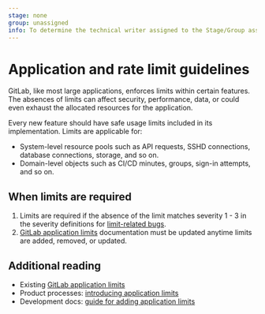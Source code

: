 ```yaml
---
stage: none
group: unassigned
info: To determine the technical writer assigned to the Stage/Group associated with this page, see https://about.gitlab.com/handbook/product/ux/technical-writing/#assignments
---
```


# Application and rate limit guidelines

GitLab, like most large applications, enforces limits within certain features.
The absences of limits can affect security, performance, data, or could even
exhaust the allocated resources for the application.

Every new feature should have safe usage limits included in its implementation.
Limits are applicable for:

- System-level resource pools such as API requests, SSHD connections, database connections, storage, and so on.
- Domain-level objects such as CI/CD minutes, groups, sign-in attempts, and so on.

## When limits are required

1. Limits are required if the absence of the limit matches severity 1 - 3 in the severity definitions for [limit-related bugs](https://about.gitlab.com/handbook/engineering/quality/issue-triage/#limit-related-bugs).
1. [GitLab application limits](../administration/instance_limits.md) documentation must be updated anytime limits are added, removed, or updated.

## Additional reading

- Existing [GitLab application limits](../administration/instance_limits.md)
- Product processes: [introducing application limits](https://about.gitlab.com/handbook/product/product-processes/#introducing-application-limits)
- Development docs: [guide for adding application limits](application_limits.md)
